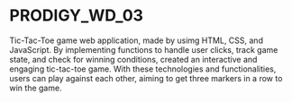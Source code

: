 # PRODIGY_WD_03

Tic-Tac-Toe game web application, made by usimg HTML, CSS, and JavaScript. By implementing functions to handle user clicks, track game state, and check for winning conditions, created an interactive and engaging tic-tac-toe game. With these technologies and functionalities, users can play against each other, aiming to get three markers in a row to win the game.
